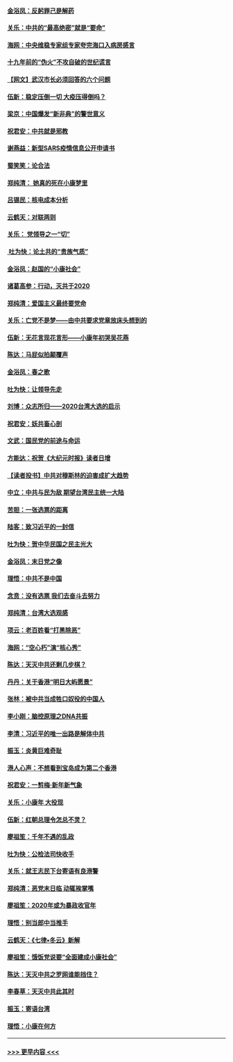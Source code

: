 #### [金浴凤：反躬罪己是解药](../pages/nsc993/n11820280.md?t=01261001) 
#### [关乐：中共的“最高绝密”就是“要命”](../pages/nsc993/n11816946.md?t=01261001) 
#### [海网：中央维稳专家组专家夸完海口入病房感言](../pages/nsc993/n11815138.md?t=01261001) 
#### [十九年前的“伪火”不攻自破的世纪谎言](../pages/nsc993/n11813238.md?t=01261001) 
#### [【网文】武汉市长必须回答的六个问题](../pages/nsc993/n11813848.md?t=01261001) 
#### [伍新：稳定压倒一切 大疫压得倒吗？](../pages/nsc993/n11812634.md?t=01261001) 
#### [梁京：中国爆发“新非典”的警世意义](../pages/nsc993/n11812554.md?t=01261001) 
#### [祝君安：中共就是邪教](../pages/nsc993/n11812431.md?t=01261001) 
#### [谢燕益：新型SARS疫情信息公开申请书](../pages/nsc993/n11808840.md?t=01261001) 
#### [蜀笑笑：论合法](../pages/nsc993/n11808064.md?t=01261001) 
#### [郑纯清： 她真的死在小康梦里](../pages/nsc993/n11806623.md?t=01261001) 
#### [吕锡民：核电成本分析](../pages/nsc993/n11806284.md?t=01261001) 
#### [云鹤天：对联两则](../pages/nsc993/n11805957.md?t=01261001) 
#### [关乐： 党领导之一“切”](../pages/nsc993/n11804505.md?t=01261001) 
#### [ 吐为快：论土共的“贵族气质”](../pages/nsc993/n11804490.md?t=01261001) 
#### [金浴凤：赵国的“小康社会”](../pages/nsc993/n11804452.md?t=01261001) 
#### [诸葛高参：行动，灭共于2020](../pages/nsc993/n11804120.md?t=01261001) 
#### [郑纯清：爱国主义最终要党命](../pages/nsc993/n11802197.md?t=01261001) 
#### [关乐：亡党不是梦——由中共要求党章放床头想到的](../pages/nsc993/n11802156.md?t=01261001) 
#### [伍新：无花言现花言形——小康年初哭吴花燕](../pages/nsc993/n11800044.md?t=01261001) 
#### [陈达：马屁似拍颠覆声](../pages/nsc993/n11800010.md?t=01261001) 
#### [金浴凤：春之歌](../pages/nsc993/n11797687.md?t=01261001) 
#### [吐为快：让领导先走](../pages/nsc993/n11797512.md?t=01261001) 
#### [刘博：众志所归——2020台湾大选的启示](../pages/nsc993/n11796878.md?t=01261001) 
#### [祝君安：妖共畜心剖](../pages/nsc993/n11794273.md?t=01261001) 
#### [文武：国民党的前途与命运](../pages/nsc993/n11794198.md?t=01261001) 
#### [方能达：祝贺《大纪元时报》读者日增](../pages/nsc993/n11793807.md?t=01261001) 
#### [【读者投书】中共对穆斯林的迫害成扩大趋势](../pages/nsc993/n11791371.md?t=01261001) 
#### [中立：中共与民为敌 期望台湾民主统一大陆](../pages/nsc993/n11790392.md?t=01261001) 
#### [苦胆：一张选票的距离](../pages/nsc993/n11788914.md?t=01261001) 
#### [陆客：致习近平的一封信](../pages/nsc993/n11788867.md?t=01261001) 
#### [吐为快：贺中华民国之民主光大](../pages/nsc993/n11788618.md?t=01261001) 
#### [金浴凤：末日党之像](../pages/nsc993/n11787475.md?t=01261001) 
#### [理悟：中共不是中国](../pages/nsc993/n11787463.md?t=01261001) 
#### [念贲：没有选票  我们去奋斗去努力](../pages/nsc993/n11787398.md?t=01261001) 
#### [郑纯清：台湾大选观感](../pages/nsc993/n11786210.md?t=01261001) 
#### [项云：老百姓看“打黑除恶”](../pages/nsc993/n11785398.md?t=01261001) 
#### [海网：“空心朽”演“核心秀”](../pages/nsc993/n11783874.md?t=01261001) 
#### [陈达：天灭中共还剩几步棋？](../pages/nsc993/n11783719.md?t=01261001) 
#### [丹丹：关于香港“明日大屿愿景”](../pages/nsc993/n11783273.md?t=01261001) 
#### [张林：被中共当成牲口奴役的中国人](../pages/nsc993/n11782397.md?t=01261001) 
#### [李小刚：脑控原理之DNA共振](../pages/nsc993/n11780962.md?t=01261001) 
#### [李清：习近平的唯一出路是解体中共](../pages/nsc993/n11780866.md?t=01261001) 
#### [振玉：炎黄巨难奇耻](../pages/nsc993/n11779632.md?t=01261001) 
#### [港人心声：不想看到宝岛成为第二个香港](../pages/nsc993/n11778817.md?t=01261001) 
#### [祝君安：一剪梅‧新年新气象](../pages/nsc993/n11776340.md?t=01261001) 
#### [关乐：小康年 大役现](../pages/nsc993/n11774213.md?t=01261001) 
#### [伍新：红朝总理令怎总不灵？](../pages/nsc993/n11770813.md?t=01261001) 
#### [廖祖笙：千年不遇的乱政](../pages/nsc993/n11770373.md?t=01261001) 
#### [吐为快：公检法司快收手](../pages/nsc993/n11770359.md?t=01261001) 
#### [关乐：就王志民下台寄语有良港警](../pages/nsc993/n11769903.md?t=01261001) 
#### [郑纯清：恶党末日临 动辄挨掌嘴](../pages/nsc993/n11769356.md?t=01261001) 
#### [廖祖笙：2020年或为暴政收官年](../pages/nsc993/n11768216.md?t=01261001) 
#### [理悟：别当郎中当推手](../pages/nsc993/n11768243.md?t=01261001) 
#### [云鹤天：《七律▪冬云》新解](../pages/nsc993/n11768204.md?t=01261001) 
#### [廖祖笙：饿饭党说要“全面建成小康社会”](../pages/nsc993/n11767482.md?t=01261001) 
#### [陈达：天灭中共之罗网谁能挡住？](../pages/nsc993/n11767465.md?t=01261001) 
#### [李春草：天灭中共此其时](../pages/nsc993/n11767452.md?t=01261001) 
#### [振玉：寄语台湾](../pages/nsc993/n11767432.md?t=01261001) 
#### [理悟：小康在何方](../pages/nsc993/n11767394.md?t=01261001) 

----
#### [ >>> 更早内容 <<< ](../indexes/nsc993-earlier.md)
